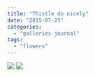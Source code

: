 ```yaml
---
title: "Thistle do nicely"
date: "2015-07-25"
categories: 
  - "galleries-journal"
tags: 
  - "flowers"
---
```


[![](images/Thistle-do-nicely.jpg)](images/Thistle-do-nicely.jpg)
[![](images/Thistle-do-nicely.jpg)](images/Thistle-do-nicely.jpg)
